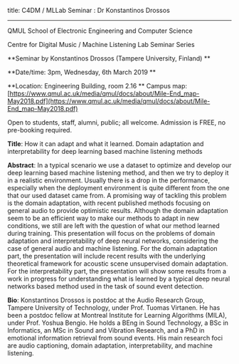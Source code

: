 title: C4DM / MLLab Seminar : Dr Konstantinos Drossos

-----------------

QMUL School of Electronic Engineering and Computer Science

Centre for Digital Music / Machine Listening Lab Seminar Series

**Seminar by Konstantinos Drossos (Tampere University, Finland) **

**Date/time: 3pm, Wednesday, 6th March 2019 **

**Location: Engineering Building, room 2.16 **
Campus map: [https://www.qmul.ac.uk/media/qmul/docs/about/Mile-End_map-May2018.pdf](https://www.qmul.ac.uk/media/qmul/docs/about/Mile-End_map-May2018.pdf)

Open to students, staff, alumni, public; all welcome.
Admission is FREE, no pre-booking required.

<b>Title</b>: How it can adapt and what it learned. Domain adaptation and interpretability for deep learning based machine listening methods

<b>Abstract</b>:
In a typical scenario we use a dataset to optimize and develop our deep learning based machine listening method, and then we try to deploy it in a realistic environment. Usually there is a drop in the performance, especially when the deployment environment is quite different from the one that our used dataset came from. A promising way of tackling this problem is the domain adaptation, with recent published methods focusing on general audio to provide optimistic results. Although the domain adaptation seem to be an efficient way to make our methods to adapt in new conditions, we still are left with the question of what our method learned during training. This presentation will focus on the problems of domain adaptation and interpretability of deep neural networks, considering the case of general audio and machine listening. For the domain adaptation part, the presentation will include recent results with the underlying theoretical framework for acoustic scene unsupervised domain adaptation. For the interpretability part, the presentation will show some results from a work in progress for understanding what is learned by a typical deep neural networks based method used in the task of sound event detection.

<b>Bio</b>:
Konstantinos Drossos is postdoc at the Audio Research Group, Tampere University of Technology, under Prof. Tuomas Virtanen. He has been a postdoc fellow at Montreal Institute for Learning Algorithms (MILA), under Prof. Yoshua Bengio. He holds a BEng in Sound Technology, a BSc in Informatics, an MSc in Sound and Vibration Research, and a PhD in emotional information retrieval from sound events. His main research foci are audio captioning, domain adaptation, interpretability, and machine listening.

